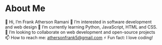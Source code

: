 # About Me #
👋 Hi, I’m Frank Atherson Ramani
👀 I’m interested in software development and web design
🌱 I’m currently learning Python, JavaScript, HTML and CSS.
💞️ I’m looking to collaborate on web development and open-source projects
📫 How to reach me: athersonfrank5@gmail.com
⚡ Fun fact: I love coding!
